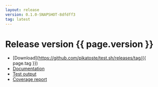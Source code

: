 ```yaml
---
layout: release
version: 0.1.0-SNAPSHOT-8dfdff3
tag: latest
---
```

# Release version {{ page.version }}

* [Download](https://github.com/pikatoste/test.sh/releases/tag/{{ page.tag }})
* [Documentation](doc/)
* [Test output](buildinfo/testmain.html)
* [Coverage report](buildinfo/coverage/)
